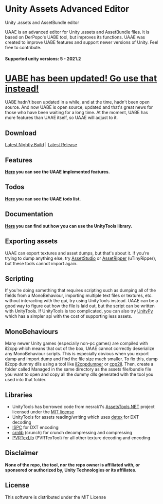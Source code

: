 # Unity Assets Advanced Editor
Unity .assets and AssetBundle editor

UAAE is an advanced editor for Unity .assets and AssetBundle files. It is based on DerPopo's UABE tool, but improves its functions.
UAAE was created to improve UABE features and support newer versions of Unity.
Feel free to contribute.

#### Supported unity versions: 5 - 2021.2

# [UABE has been updated! Go use that instead!](https://github.com/SeriousCache/UABE)
UABE hadn't been updated in a while, and at the time, hadn't been open source.
And now UABE is open source, updated and that's great news for those who have been waiting for a long time.
At the moment, UABE has more features than UAAE itself, so UAAE will adjust to it.

## Download
[Latest Nightly Build](https://nightly.link/Igor55x/UAAE/workflows/dotnet-desktop/master/UAAE-Windows.zip) | [Latest Release](https://github.com/Igor55x/UAAE/releases)

## Features
**[Here](https://github.com/Igor55x/UAAE/blob/master/FEATURES.md) you can see the UAAE implemented features.**

## Todos
**[Here](https://github.com/Igor55x/UAAE/blob/master/TODOS.md) you can see the UAAE todo list.**

## Documentation
**[Here](https://github.com/Igor55x/UAAE/blob/master/DOCUMENTATION.md) you can find out how you can use the UnityTools library.**

## Exporting assets
UAAE can export textures and asset dumps, but that's about it. If you're trying to dump anything else, try [AssetStudio](https://github.com/Perfare/AssetStudio) or [AssetRipper](https://github.com/ds5678/AssetRipper) (uTinyRipper), but these tools cannot import again.

## Scripting
If you're doing something that requires scripting such as dumping all of the fields from a MonoBehaviour, importing multiple text files or textures, etc. without interacting with the gui, try using UnityTools instead. UAAE can be a good way to figure out how the file is laid out, but the script can be written with UnityTools. If UnityTools is too complicated, you can also try [UnityPy](https://github.com/K0lb3/UnityPy) which has a simpler api with the cost of supporting less assets.

## MonoBehaviours
Many newer Unity games (especially non-pc games) are compiled with il2cpp which means that out of the box, UAAE cannot correctly deserialize any MonoBehaviour scripts. This is especially obvious when you export dump and import dump and find the file size much smaller. To fix this, dump il2cpp dummy dlls using a tool like [il2cppdumper](https://github.com/Perfare/Il2CppDumper) or [cpp2il](https://github.com/SamboyCoding/Cpp2IL). Then, create a folder called Managed in the same directory as the assets file/bundle file you want to open and copy all the dummy dlls generated with the tool you used into that folder.

## Libraries
* UnityTools has borrowed code from nesrak1's [AssetsTools.NET](https://github.com/nesrak1/AssetsTools.NET) project licensed under the [MIT license](https://github.com/nesrak1/AssetsTools.NET/blob/master/LICENSE)
* UnityTools for assets reading/writing which uses [detex](https://github.com/hglm/detex) for DXT decoding
* [ISPC](https://github.com/GameTechDev/ISPCTextureCompressor) for DXT encoding
* [crnlib](https://github.com/Unity-Technologies/crunch/tree/unity) (crunch) for crunch decompressing and compressing
* [PVRTexLib](https://developer.imaginationtech.com/downloads/) (PVRTexTool) for all other texture decoding and encoding

## Disclaimer
**None of the repo, the tool, nor the repo owner is affiliated with, or sponsored or authorized by, Unity Technologies or its affiliates.**

## License
This software is distributed under the MIT License